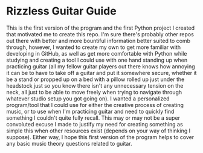 # Rizzless Guitar Guide

This is the first version of the program and the first Python project I created
that motivated me to create this repo. I'm sure there's probably other repos out
there with better and more bountiful information better suited to comb through, 
however, I wanted to create my own to get more familiar with developing in GitHub, 
as well as get more comfortable with Python while studying and creating a tool I 
could use with one hand standing up when practicing guitar (all my fellow guitar 
players out there knows how annoying it can be to have to take off a guitar and 
put it somewhere secure, whether it be a stand or propped up on a bed with a 
pillow rolled up just under the headstock just so you know there isn't any 
unnecessary tension on the neck, all just to be able to move freely when trying 
to navigate through whatever studio setup you got going on). I wanted a personalized 
program/tool that I could use for either the creative process of creating music, or
to use when I'm practicing guitar and need to quickly find something I couldn't 
quite fully recall. This may or may not be a super convoluted excuse I made 
to justify my need for creating something as simple this when other resources exist 
(depends on your way of thinking I suppose). Either way, I hope this first version 
of the program helps to cover any basic music theory questions related to guitar.
